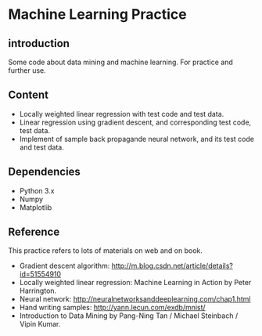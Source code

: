 # Machine Learning Practice

## introduction ##

Some code about data mining and machine learning. For practice and further use.   

## Content ##

 - Locally weighted linear regression with test code and test data.   
 - Linear regression using gradient descent, and corresponding test code, test data.   
 - Implement of sample back propagande neural network, and its test code and test data.    

## Dependencies ##

 - Python 3.x   
 - Numpy   
 - Matplotlib   

## Reference ##

This practice refers to lots of materials on web and on book.   
 - Gradient descent algorithm: http://m.blog.csdn.net/article/details?id=51554910   
 - Locally weighted linear regression: Machine Learning in Action by Peter Harrington.   
 - Neural network: http://neuralnetworksanddeeplearning.com/chap1.html   
 - Hand writing samples: http://yann.lecun.com/exdb/mnist/
 - Introduction to Data Mining by  Pang-Ning Tan / Michael Steinbach / Vipin Kumar.   

